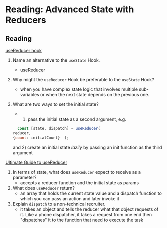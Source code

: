 Reading: Advanced State with Reducers
=====================================

Reading
-------

[useReducer hook](https://reactjs.org/docs/hooks-reference.html#usereducer)

1. Name an alternative to the `useState` Hook.
    * useReducer
2. Why might the `useReducer` Hook be preferable to the `useState` Hook?
    * when you have complex state logic that involves multiple sub-variables or when the next state depends on the previous one.
3. What are two ways to set the initial state?
    * 1) pass the initial state as a second argument, e.g.

    ```js
      const [state, dispatch] = useReducer(
    reducer,
    {count: initialCount}  );
    ```

    and 2) create an initial state *lazily* by passing an init function as the third argument

[Ultimate Guide to useReducer](https://blog.logrocket.com/guide-to-react-usereducer-hook/)

1. In terms of state, what does `useReducer` expect to receive as a parameter?
    * accepts a reducer function and the initial state as params
2. What does `useReducer` return?
    * an array that holds the current state value and a dispatch function to which you can pass an action and later invoke it
3. Explain `dispatch` to a non-technical recruiter.
    * it takes an object and tells the reducer what that object requests of it. Like a phone dispatcher, it takes a request from one end then "dispatches" it to the function that need to execute the task
